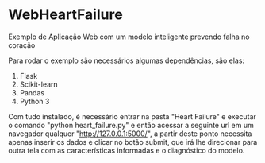 # WebHeartFailure
Exemplo de Aplicação Web com um modelo inteligente prevendo falha no coração

Para rodar o exemplo são necessários algumas dependências, são elas:

1. Flask
2. Scikit-learn
3. Pandas
4. Python 3

Com tudo instalado, é necessário entrar na pasta "Heart Failure" e executar o comando "python heart_failure.py" e então acessar a seguinte url em um navegador qualquer "http://127.0.0.1:5000/", a partir deste ponto necessita apenas inserir os dados e clicar no botão submit, que irá lhe direcionar para outra tela com as características informadas e o diagnóstico do modelo. 
